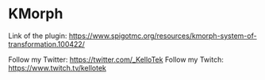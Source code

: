# KMorph

Link of the plugin: https://www.spigotmc.org/resources/kmorph-system-of-transformation.100422/

Follow my Twitter: https://twitter.com/_KelloTek
Follow my Twitch: https://www.twitch.tv/kellotek
